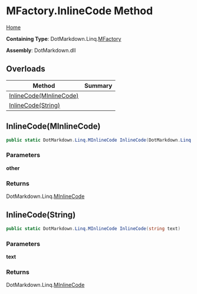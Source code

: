 # MFactory\.InlineCode Method

[Home](../../../../README.md)

**Containing Type**: DotMarkdown\.Linq\.[MFactory](../README.md)

**Assembly**: DotMarkdown\.dll

## Overloads

| Method | Summary |
| ------ | ------- |
| [InlineCode(MInlineCode)](#DotMarkdown_Linq_MFactory_InlineCode_DotMarkdown_Linq_MInlineCode_) | |
| [InlineCode(String)](#DotMarkdown_Linq_MFactory_InlineCode_System_String_) | |

## InlineCode\(MInlineCode\) <a name="DotMarkdown_Linq_MFactory_InlineCode_DotMarkdown_Linq_MInlineCode_"></a>

```csharp
public static DotMarkdown.Linq.MInlineCode InlineCode(DotMarkdown.Linq.MInlineCode other)
```

### Parameters

**other**

### Returns

DotMarkdown\.Linq\.[MInlineCode](../../MInlineCode/README.md)

## InlineCode\(String\) <a name="DotMarkdown_Linq_MFactory_InlineCode_System_String_"></a>

```csharp
public static DotMarkdown.Linq.MInlineCode InlineCode(string text)
```

### Parameters

**text**

### Returns

DotMarkdown\.Linq\.[MInlineCode](../../MInlineCode/README.md)

